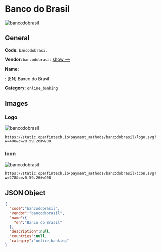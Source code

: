 
# Banco do Brasil 
![bancodobrasil](https://static.openfintech.io/payment_methods/bancodobrasil/logo.svg?w=400&c=v0.59.26#w200)  

## General 
**Code:** `bancodobrasil` 
 
**Vendor:** `bancodobrasil` [show -->](/vendors/bancodobrasil/) 
 
**Name:** 
 
:	[EN] Banco do Brasil 
 
**Category:** `online_banking` 
 

## Images 

### Logo 
![bancodobrasil](https://static.openfintech.io/payment_methods/bancodobrasil/logo.svg?w=400&c=v0.59.26#w200)  

```
https://static.openfintech.io/payment_methods/bancodobrasil/logo.svg?w=400&c=v0.59.26#w200
```  

### Icon 
![bancodobrasil](https://static.openfintech.io/payment_methods/bancodobrasil/icon.svg?w=278&c=v0.59.26#w100)  

```
https://static.openfintech.io/payment_methods/bancodobrasil/icon.svg?w=278&c=v0.59.26#w100
```  

## JSON Object 

```json
{
  "code":"bancodobrasil",
  "vendor":"bancodobrasil",
  "name":{
    "en":"Banco do Brasil"
  },
  "description":null,
  "countries":null,
  "category":"online_banking"
}
```  
